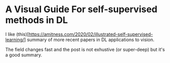 # A Visual Guide For self-supervised methods in DL

I like (this)[https://amitness.com/2020/02/illustrated-self-supervised-learning/] summary of more recent papers in DL applications to vision. 

The field changes fast and the post is not exhustive (or super-deep) but it's a good summary. 

